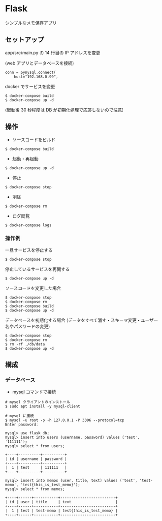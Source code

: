 # Flask

シンプルなメモ保存アプリ

## セットアップ

app/src/main.py の 14 行目の IP アドレスを変更

(web アプリとデータベースを接続)

```
conn = pymysql.connect(
    host="192.168.0.99",
```

docker でサービスを変更

```
$ docker-compose build
$ docker-compose up -d
```

(起動後 30 秒程度は DB が初期化処理で応答しないので注意)

## 操作

- ソースコードをビルド

```
$ docker-compose build
```

- 起動・再起動

```
$ docker-compose up -d
```

- 停止

```
$ docker-compose stop
```

- 削除

```
$ docker-compose rm
```

- ログ閲覧

```
$ docker-compose logs
```

### 操作例

一旦サービスを停止する

```
$ docker-compose stop
```

停止しているサービスを再開する

```
$ docker-compose up -d
```

ソースコードを変更した場合

```
$ docker-compose stop
$ docker-compose rm
$ docker-compose build
$ docker-compose up -d
```

データベースを初期化する場合 (データをすべて消す・スキーマ変更・ユーザー名やパスワードの変更)

```
$ docker-compose stop
$ docker-compose rm
$ rm -rf ./db/data
$ docker-compose up -d
```

## 構成

### データベース

- mysql コマンドで接続

```
# mysql クライアントのインストール
$ sudo apt install -y mysql-client

# mysql に接続
$ mysql -u root -p -h 127.0.0.1 -P 3306 --protocol=tcp
Enter password:
```

```
mysql> use flask_db;
mysql> insert into users (username, password) values ('test', '111111');
mysql> select * from users;

+----+----------+----------+
| id | username | password |
+----+----------+----------+
|  1 | test     | 111111   |
+----+----------+----------+

mysql> insert into memos (user, title, text) values ('test', 'test-memo', 'test{this_is_test_memo}');
mysql> select * from memos;

+----+------+-----------+-------------------------+
| id | user | title     | text                    |
+----+------+-----------+-------------------------+
|  1 | test | test-memo | test{this_is_test_memo} |
+----+------+-----------+-------------------------+
```
